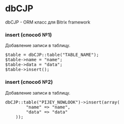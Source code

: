 dbCJP
=====

dbCJP - ORM класс для Bitrix framework

### insert (способ №1) ######
Добавление записи в таблицу.
<pre>
$table = dbCJP::table("TABLE_NAME");
$table->name = "name";
$table->data = "data";
$table->insert();
</pre>

### insert (способ №2) ######
Добавление записи в таблицу.
<pre>
dbCJP::table("PIJEY_NOWLOOK")->insert(array(
        "name" => "name",
        "data" => "data"
    ));
</pre>
